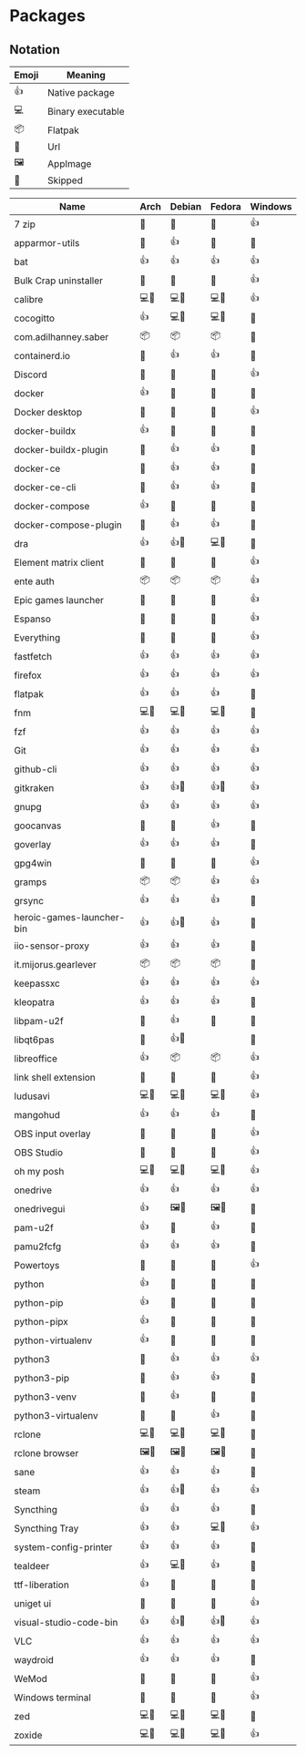 # Packages

## Notation

| Emoji | Meaning           |
| ----- | ----------------- |
| 👍    | Native package    |
| 💻    | Binary executable |
| 📦    | Flatpak           |
| 🔗    | Url               |
| 🖼️    | AppImage          |
| 🚫    | Skipped           |

| Name                      | Arch | Debian | Fedora | Windows |
| ------------------------- | ---- | ------ | ------ | ------- |
| 7 zip                     | 🚫   | 🚫     | 🚫     | 👍      |
| apparmor-utils            | 🚫   | 👍     | 🚫     | 🚫      |
| bat                       | 👍   | 👍     | 👍     | 👍      |
| Bulk Crap uninstaller     | 🚫   | 🚫     | 🚫     | 👍      |
| calibre                   | 💻🔗 | 💻🔗   | 💻🔗   | 👍      |
| cocogitto                 | 👍   | 💻🔗   | 💻🔗   | 🚫      |
| com.adilhanney.saber      | 📦   | 📦     | 📦     | 🚫      |
| containerd.io             | 🚫   | 👍     | 👍     | 🚫      |
| Discord                   | 🚫   | 🚫     | 🚫     | 👍      |
| docker                    | 👍   | 🚫     | 🚫     | 🚫      |
| Docker desktop            | 🚫   | 🚫     | 🚫     | 👍      |
| docker-buildx             | 👍   | 🚫     | 🚫     | 🚫      |
| docker-buildx-plugin      | 🚫   | 👍     | 👍     | 🚫      |
| docker-ce                 | 🚫   | 👍     | 👍     | 🚫      |
| docker-ce-cli             | 🚫   | 👍     | 👍     | 🚫      |
| docker-compose            | 👍   | 🚫     | 🚫     | 🚫      |
| docker-compose-plugin     | 🚫   | 👍     | 👍     | 🚫      |
| dra                       | 👍   | 👍🔗   | 💻🔗   | 🚫      |
| Element matrix client     | 🚫   | 🚫     | 🚫     | 👍      |
| ente auth                 | 📦   | 📦     | 📦     | 👍      |
| Epic games launcher       | 🚫   | 🚫     | 🚫     | 👍      |
| Espanso                   | 🚫   | 🚫     | 🚫     | 👍      |
| Everything                | 🚫   | 🚫     | 🚫     | 👍      |
| fastfetch                 | 👍   | 👍     | 👍     | 👍      |
| firefox                   | 👍   | 👍     | 👍     | 👍      |
| flatpak                   | 👍   | 👍     | 👍     | 🚫      |
| fnm                       | 💻🔗 | 💻🔗   | 💻🔗   | 🚫      |
| fzf                       | 👍   | 👍     | 👍     | 👍      |
| Git                       | 👍   | 👍     | 👍     | 👍      |
| github-cli                | 👍   | 👍     | 👍     | 👍      |
| gitkraken                 | 👍   | 👍🔗   | 👍🔗   | 👍      |
| gnupg                     | 👍   | 👍     | 👍     | 👍      |
| goocanvas                 | 🚫   | 🚫     | 👍     | 🚫      |
| goverlay                  | 👍   | 👍     | 👍     | 🚫      |
| gpg4win                   | 🚫   | 🚫     | 🚫     | 👍      |
| gramps                    | 📦   | 📦     | 👍     | 👍      |
| grsync                    | 👍   | 👍     | 👍     | 🚫      |
| heroic-games-launcher-bin | 👍   | 👍🔗   | 👍     | 🚫      |
| iio-sensor-proxy          | 👍   | 👍     | 👍     | 🚫      |
| it.mijorus.gearlever      | 📦   | 📦     | 📦     | 🚫      |
| keepassxc                 | 👍   | 👍     | 👍     | 👍      |
| kleopatra                 | 👍   | 👍     | 👍     | 🚫      |
| libpam-u2f                | 🚫   | 👍     | 🚫     | 🚫      |
| libqt6pas                 | 🚫   | 👍🔗   |        | 🚫      |
| libreoffice               | 👍   | 📦     | 📦     | 👍      |
| link shell extension      | 🚫   | 🚫     | 🚫     | 👍      |
| ludusavi                  | 💻🔗 | 💻🔗   | 💻🔗   | 👍      |
| mangohud                  | 👍   | 👍     | 👍     | 🚫      |
| OBS input overlay         | 🚫   | 🚫     | 🚫     | 👍      |
| OBS Studio                | 🚫   | 🚫     | 🚫     | 👍      |
| oh my posh                | 💻🔗 | 💻🔗   | 💻🔗   | 👍      |
| onedrive                  | 👍   | 👍     | 👍     | 👍      |
| onedrivegui               | 👍   | 🖼️🔗   | 🖼️🔗   | 🚫      |
| pam-u2f                   | 👍   | 🚫     | 👍     | 🚫      |
| pamu2fcfg                 | 👍   | 👍     | 👍     | 🚫      |
| Powertoys                 | 🚫   | 🚫     | 🚫     | 👍      |
| python                    | 👍   | 🚫     | 🚫     | 🚫      |
| python-pip                | 👍   | 🚫     | 🚫     | 🚫      |
| python-pipx               | 👍   | 🚫     | 🚫     | 🚫      |
| python-virtualenv         | 👍   | 🚫     | 🚫     | 🚫      |
| python3                   | 🚫   | 👍     | 👍     | 👍      |
| python3-pip               | 🚫   | 👍     | 👍     | 🚫      |
| python3-venv              | 🚫   | 👍     | 🚫     | 🚫      |
| python3-virtualenv        | 🚫   | 🚫     | 👍     | 🚫      |
| rclone                    | 💻🔗 | 💻🔗   | 💻🔗   | 🚫      |
| rclone browser            | 🖼️🔗 | 🖼️🔗   | 🖼️🔗   | 🚫      |
| sane                      | 👍   | 👍     | 👍     | 🚫      |
| steam                     | 👍   | 👍🔗   | 👍     | 👍      |
| Syncthing                 | 👍   | 👍     | 👍     | 🚫      |
| Syncthing Tray            | 👍   | 👍     | 💻🔗   | 👍      |
| system-config-printer     | 👍   | 👍     | 👍     | 🚫      |
| tealdeer                  | 👍   | 💻🔗   | 👍     | 🚫      |
| ttf-liberation            | 👍   | 🚫     | 🚫     | 🚫      |
| uniget ui                 | 🚫   | 🚫     | 🚫     | 👍      |
| visual-studio-code-bin    | 👍   | 👍🔗   | 👍🔗   | 👍      |
| VLC                       | 👍   | 👍     | 👍     | 👍      |
| waydroid                  | 👍   | 👍     | 👍     | 🚫      |
| WeMod                     | 🚫   | 🚫     | 🚫     | 👍      |
| Windows terminal          | 🚫   | 🚫     | 🚫     | 👍      |
| zed                       | 💻🔗 | 💻🔗   | 💻🔗   | 🚫      |
| zoxide                    | 💻🔗 | 💻🔗   | 💻🔗   | 👍      |
